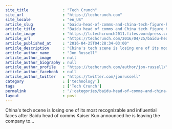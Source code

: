 ```yaml
---
site_title               : "Tech Crunch"
site_url                 : "https://techcrunch.com"
site_locale              : "en_US"
article_slug             : "baidu-head-of-comms-and-china-tech-figure-kaiser-kuo-is-leaving-the-firm-to-return-to-the-u-s"
article_title            : "Baidu head of comms and China tech figure Kaiser Kuo is leaving the firm to return to the U.S."
article_image            : "https://tctechcrunch2011.files.wordpress.com/2016/04/kaiser-kuo.jpg?w=764&h=400&crop=1"
article_url              : "https://techcrunch.com/2016/04/25/baidu-head-of-comms-and-china-tech-figure-kaiser-kuo-is-leaving-the-firm-to-return-to-the-u-s/"
article_published_at     : "2016-04-25T04:28:34-03:00"
article_description      : "China's tech scene is losing one of its most recognizable and influential faces after Baidu head of comms Kaiser Kuo announced he is leaving the company to..."
article_author_name      : "Jon Russell"
article_author_image     : null
article_author_biography : null
article_author_profile   : "https://techcrunch.com/author/jon-russell/"
article_author_facebook  : null
article_author_twitter   : "https://twitter.com/jonrussell"
category                 : ['technology']
tags                     : ['Tech Crunch']
permalink                : "/:categories/baidu-head-of-comms-and-china-tech-figure-kaiser-kuo-is-leaving-the-firm-to-return-to-the-u-s/"
layout                   : post
---
```


China's tech scene is losing one of its most recognizable and influential faces after Baidu head of comms Kaiser Kuo announced he is leaving the company to...
